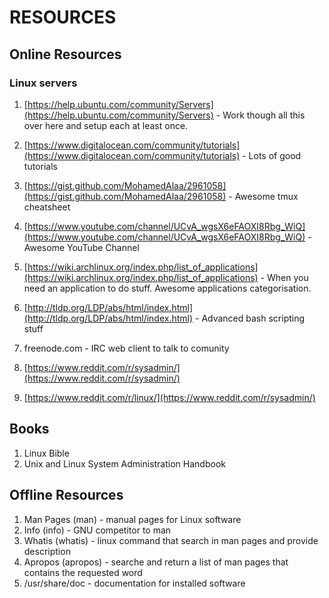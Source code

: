 # RESOURCES
## Online Resources
### Linux servers
1. [https://help.ubuntu.com/community/Servers](https://help.ubuntu.com/community/Servers) - Work though all this over here and setup each at least once.
2. [https://www.digitalocean.com/community/tutorials](https://www.digitalocean.com/community/tutorials) - Lots of good tutorials
3. [https://gist.github.com/MohamedAlaa/2961058](https://gist.github.com/MohamedAlaa/2961058) - Awesome tmux cheatsheet
4. [https://www.youtube.com/channel/UCvA_wgsX6eFAOXI8Rbg_WiQ](https://www.youtube.com/channel/UCvA_wgsX6eFAOXI8Rbg_WiQ) - Awesome YouTube Channel
5. [https://wiki.archlinux.org/index.php/list_of_applications](https://wiki.archlinux.org/index.php/list_of_applications) - When you need an application to do stuff. Awesome applications categorisation.
6. [http://tldp.org/LDP/abs/html/index.html](http://tldp.org/LDP/abs/html/index.html) - Advanced bash scripting stuff
7. freenode.com - IRC web client to talk to comunity



5. [https://www.reddit.com/r/sysadmin/](https://www.reddit.com/r/sysadmin/)
6. [https://www.reddit.com/r/linux/](https://www.reddit.com/r/sysadmin/)


## Books
1. Linux Bible
2. Unix and Linux System Administration Handbook

## Offline Resources
1. Man Pages (man) - manual pages for Linux software
2. Info (info) - GNU competitor to man
3. Whatis (whatis) - linux command that search in man pages and provide description
4. Apropos (apropos) - searche and return a list of man pages that contains the requested word
5. /usr/share/doc - documentation for installed software

